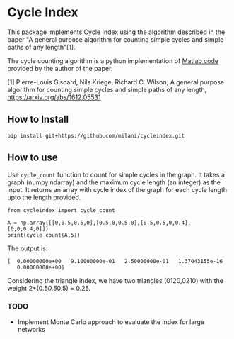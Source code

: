 Cycle Index
===========

This package implements Cycle Index using the algorithm described in the paper "A general purpose algorithm for counting simple cycles and simple paths of any length"[1].

The cycle counting algorithm is a python implementation of [Matlab code](https://uk.mathworks.com/matlabcentral/fileexchange/60814-cyclecount-a-l0-) provided by the author of the paper.

[1] Pierre-Louis Giscard, Nils Kriege, Richard C. Wilson; A general purpose algorithm for counting simple cycles and simple paths of any length, https://arxiv.org/abs/1612.05531

## How to Install
```
pip install git+https://github.com/milani/cycleindex.git
```

## How to use
Use `cycle_count` function to count for simple cycles in the graph. It
takes a graph (numpy.ndarray) and the maximum cycle length (an integer) as the input.
It returns an array with cycle index of the graph for each cycle length upto the length provided.
```
from cycleindex import cycle_count

A = np.array([[0,0.5,0.5,0],[0.5,0,0.5,0],[0.5,0.5,0,0.4],[0,0,0.4,0]])
print(cycle_count(A,5))
```

The output is:
```
[  0.00000000e+00   9.10000000e-01   2.50000000e-01   1.37043155e-16
   0.00000000e+00]
```
Considering the triangle index, we have two triangles (0120,0210) with the weight 2*(0.5*0.5*0.5) = 0.25.

### TODO
* Implement Monte Carlo approach to evaluate the index for large networks
